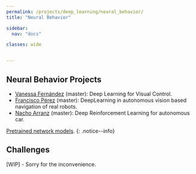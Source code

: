 ```yaml
---
permalink: /projects/deep_learning/neural_behavior/
title: "Neural Behavior"

sidebar:
  nav: "docs"

classes: wide


---
```





## Neural Behavior Projects


- [Vanessa Fernández](https://jderobot.org/Vmartinezf-tfm) (master): Deep Learning for Visual Control.
- [Francisco Pérez](https://roboticslaburjc.github.io/2017-tfm-francisco-perez/) (master): DeepLearning in autonomous vision based navigation of real robots.
- [Nacho Arranz](https://roboticslaburjc.github.io/2019-tfm-ignacio-arranz/) (master): Deep Reinforcement Learning for autonomous car.



[Pretrained network models](http://jderobot.org/store/deeplearning-networks/).
{: .notice--info}

## Challenges

[WIP] - Sorry for the inconvenience.